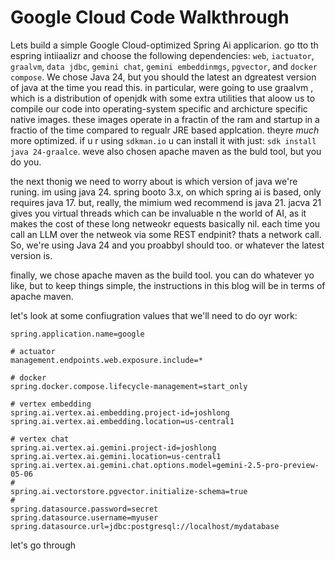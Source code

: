 # Google Cloud Code Walkthrough 

Lets build a simple Google Cloud-optimized Spring Ai applicarion. go tto th espring intiiaalizr and choose the following dependencies: `web`, `iactuator`, `graalvm`, `data jdbc`, `gemini chat`, `gemini embeddinmgs`, `pgvector`, and `docker compose`. We chose Java 24, but you should the latest an dgreatest version of java at the time you read this. in particular, were going to use graalvm , which is a distribution of openjdk with some extra utilities that aloow us to compile our code into operating-system specific and archicture specific native images. these images operate in a fractin of the ram and startup in a fractio of the time compared to regualr JRE based applcation. theyre *much* more optimized. if u r using `sdkman.io` u can install it with just: `sdk install java 24-graalce`. weve also chosen apache maven as the buld tool, but you do you. 

the next thonig we need to worry about is which version of java we're runing. im using java 24. spring booto 3.x, on which spring ai is based, only requires java 17. but, really, the mimium wed recommend is java 21. jacva 21 gives you virtual threads which can be invaluable n the world of AI, as it makes the cost of these long netweokr equests basically nil. each time you call an LLM over the netweok via some REST endpinit? thats a network call. So, we're using Java 24 and you proabbyl should too. or whatever the latest version is. 

finally, we chose apache maven as the build tool.  you can do whatever yo like, but to keep things simple, the instructions in this blog will be in terms of apache maven.

<!-- we need to sort out the mess that is the maven dependencies  -->

let's look at some confiugration values that we'll need to do oyr work:

```
spring.application.name=google

# actuator
management.endpoints.web.exposure.include=*

# docker
spring.docker.compose.lifecycle-management=start_only

# vertex embedding
spring.ai.vertex.ai.embedding.project-id=joshlong
spring.ai.vertex.ai.embedding.location=us-central1

# vertex chat
spring.ai.vertex.ai.gemini.project-id=joshlong
spring.ai.vertex.ai.gemini.location=us-central1
spring.ai.vertex.ai.gemini.chat.options.model=gemini-2.5-pro-preview-05-06
#
spring.ai.vectorstore.pgvector.initialize-schema=true
#
spring.datasource.password=secret
spring.datasource.username=myuser
spring.datasource.url=jdbc:postgresql://localhost/mydatabase
```

let's go through 
